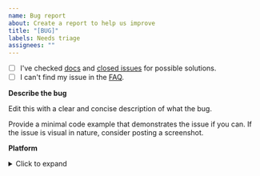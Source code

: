 ```yaml
---
name: Bug report
about: Create a report to help us improve
title: "[BUG]"
labels: Needs triage
assignees: ""
---
```


- [ ] I've checked [docs](https://rich.readthedocs.io/en/latest/introduction.html)
  and [closed issues](https://github.com/Textualize/rich/issues?q=is%3Aissue+is%3Aclosed) for possible solutions.
- [ ] I can't find my issue in the [FAQ](https://github.com/Textualize/rich/blob/master/FAQ.md).

**Describe the bug**

Edit this with a clear and concise description of what the bug.

Provide a minimal code example that demonstrates the issue if you can. If the issue is visual in nature, consider
posting a screenshot.

**Platform**
<details>
<summary>Click to expand</summary>

What platform (Win/Linux/Mac) are you running on? What terminal software are you using?

I may ask you to copy and paste the output of the following commands. It may save some time if you do it now.

If you're using Rich in a terminal:

```
python -m rich.diagnose
pip freeze | grep rich
```

If you're using Rich in a Jupyter Notebook, run the following snippet in a cell
and paste the output in your bug report.

```python
from rich.diagnose import report
report()
```

</details>
